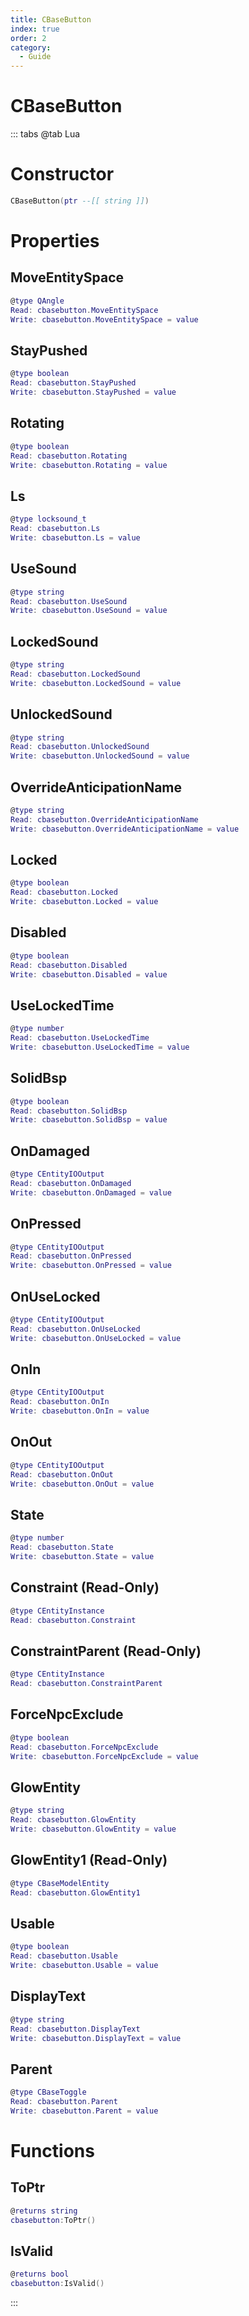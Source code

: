 ```yaml
---
title: CBaseButton
index: true
order: 2
category:
  - Guide
---
```


# CBaseButton

::: tabs
@tab Lua
# Constructor
```lua
CBaseButton(ptr --[[ string ]])
```
# Properties
## MoveEntitySpace 
```lua
@type QAngle
Read: cbasebutton.MoveEntitySpace
Write: cbasebutton.MoveEntitySpace = value
```
## StayPushed 
```lua
@type boolean
Read: cbasebutton.StayPushed
Write: cbasebutton.StayPushed = value
```
## Rotating 
```lua
@type boolean
Read: cbasebutton.Rotating
Write: cbasebutton.Rotating = value
```
## Ls 
```lua
@type locksound_t
Read: cbasebutton.Ls
Write: cbasebutton.Ls = value
```
## UseSound 
```lua
@type string
Read: cbasebutton.UseSound
Write: cbasebutton.UseSound = value
```
## LockedSound 
```lua
@type string
Read: cbasebutton.LockedSound
Write: cbasebutton.LockedSound = value
```
## UnlockedSound 
```lua
@type string
Read: cbasebutton.UnlockedSound
Write: cbasebutton.UnlockedSound = value
```
## OverrideAnticipationName 
```lua
@type string
Read: cbasebutton.OverrideAnticipationName
Write: cbasebutton.OverrideAnticipationName = value
```
## Locked 
```lua
@type boolean
Read: cbasebutton.Locked
Write: cbasebutton.Locked = value
```
## Disabled 
```lua
@type boolean
Read: cbasebutton.Disabled
Write: cbasebutton.Disabled = value
```
## UseLockedTime 
```lua
@type number
Read: cbasebutton.UseLockedTime
Write: cbasebutton.UseLockedTime = value
```
## SolidBsp 
```lua
@type boolean
Read: cbasebutton.SolidBsp
Write: cbasebutton.SolidBsp = value
```
## OnDamaged 
```lua
@type CEntityIOOutput
Read: cbasebutton.OnDamaged
Write: cbasebutton.OnDamaged = value
```
## OnPressed 
```lua
@type CEntityIOOutput
Read: cbasebutton.OnPressed
Write: cbasebutton.OnPressed = value
```
## OnUseLocked 
```lua
@type CEntityIOOutput
Read: cbasebutton.OnUseLocked
Write: cbasebutton.OnUseLocked = value
```
## OnIn 
```lua
@type CEntityIOOutput
Read: cbasebutton.OnIn
Write: cbasebutton.OnIn = value
```
## OnOut 
```lua
@type CEntityIOOutput
Read: cbasebutton.OnOut
Write: cbasebutton.OnOut = value
```
## State 
```lua
@type number
Read: cbasebutton.State
Write: cbasebutton.State = value
```
## Constraint (Read-Only)
```lua
@type CEntityInstance
Read: cbasebutton.Constraint
```
## ConstraintParent (Read-Only)
```lua
@type CEntityInstance
Read: cbasebutton.ConstraintParent
```
## ForceNpcExclude 
```lua
@type boolean
Read: cbasebutton.ForceNpcExclude
Write: cbasebutton.ForceNpcExclude = value
```
## GlowEntity 
```lua
@type string
Read: cbasebutton.GlowEntity
Write: cbasebutton.GlowEntity = value
```
## GlowEntity1 (Read-Only)
```lua
@type CBaseModelEntity
Read: cbasebutton.GlowEntity1
```
## Usable 
```lua
@type boolean
Read: cbasebutton.Usable
Write: cbasebutton.Usable = value
```
## DisplayText 
```lua
@type string
Read: cbasebutton.DisplayText
Write: cbasebutton.DisplayText = value
```
## Parent 
```lua
@type CBaseToggle
Read: cbasebutton.Parent
Write: cbasebutton.Parent = value
```
# Functions
## ToPtr
```lua
@returns string
cbasebutton:ToPtr()
```
## IsValid
```lua
@returns bool
cbasebutton:IsValid()
```

:::